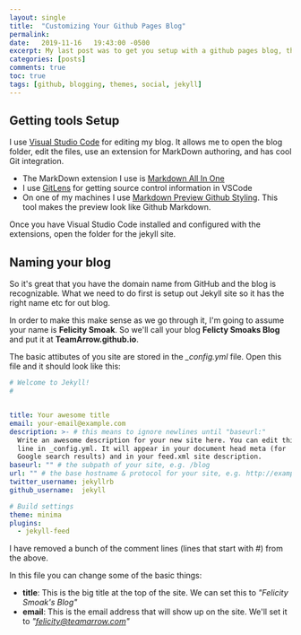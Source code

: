 ```yaml
---
layout: single
title:  "Customizing Your Github Pages Blog"
permalink: 
date:   2019-11-16   19:43:00 -0500
excerpt: My last post was to get you setup with a github pages blog, this one will help you customize it so you can start blogging with it. 
categories: [posts]
comments: true
toc: true
tags: [github, blogging, themes, social, jekyll]
---
```


## Getting tools Setup

I use [Visual Studio Code](https://code.visualstudio.com/) for editing my blog. It allows me to open the blog folder, edit the files, use an extension for MarkDown authoring, and has cool Git integration. 
- The MarkDown extension I use is [Markdown All In One](https://marketplace.visualstudio.com/items?itemName=yzhang.markdown-all-in-one)
- I use [GitLens](https://marketplace.visualstudio.com/items?itemName=eamodio.gitlens) for getting source control information in VSCode
- On one of my machines I use [Markdown Preview Github Styling](https://marketplace.visualstudio.com/items?itemName=bierner.markdown-preview-github-styles). This tool makes the preview look like Github Markdown.

Once you have Visual Studio Code installed and configured with the extensions, open the folder for the jekyll site. 

## Naming your blog

So it's great that you have the domain name from GitHub and the blog is recognizable. 
What we need to do first is setup out Jekyll site so it has the right name etc for out blog. 

In order to make this make sense as we go through it, I'm going to assume your name is **Felicity Smoak**. 
So we'll call your blog **Felicty Smoaks Blog** and put it at **TeamArrow.github.io**.

The basic attibutes of you site are stored in the *_config.yml* file. Open this file and it should look like this:

``` yml
# Welcome to Jekyll!
#


title: Your awesome title
email: your-email@example.com
description: >- # this means to ignore newlines until "baseurl:"
  Write an awesome description for your new site here. You can edit this
  line in _config.yml. It will appear in your document head meta (for
  Google search results) and in your feed.xml site description.
baseurl: "" # the subpath of your site, e.g. /blog
url: "" # the base hostname & protocol for your site, e.g. http://example.com
twitter_username: jekyllrb
github_username:  jekyll

# Build settings
theme: minima
plugins:
  - jekyll-feed

```

I have removed a bunch of the comment lines (lines that start with #) from the above. 

In this file you can change some of the basic things:
- **title**: This is the big title at the top of the site. We can set this to *"Felicity Smoak's Blog"*
- **email**: This is the email address that will show up on the site. We'll set it to  *"felicity@teamarrow.com"*